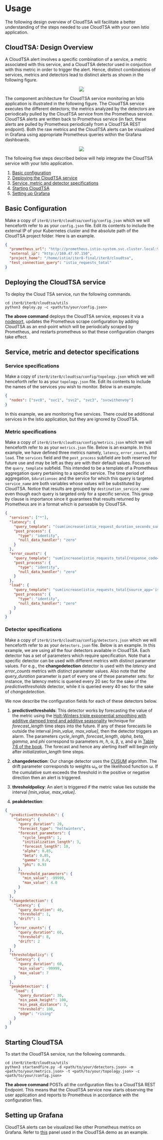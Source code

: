 # Usage

The following design overview of CloudTSA will facilitate a better understanding of the steps needed to use CloudTSA with your own Istio application.

## CloudTSA: Design Overview
A CloudTSA alert involves a specific combination of a service, a metric associated with this service, and a CloudTSA detector used in conjuction with this metric in order to trigger the alert. Hence, distinct combinations of services, metrics and detectors lead to distinct alerts as shown in the following figure.

<p align="center">
  <img src="https://raw.githubusercontent.com/istio-ecosystem/iter8-docs/master/cloudtsa/img/crossproduct.png">
</p>

The component architecture for CloudTSA service monitoring an Istio application is illustrated in the following figure. The CloudTSA service executes the different detectors; the metrics analyzed by the detectors are periodically pulled by the CloudTSA service from the Prometheus service. CloudTSA alerts are written back to Prometheus service (in fact, these alerts are pulled by Prometheus periodically from a CloudTSA REST endpoint). Both the raw metrics and the CloudTSA alerts can be visualized in Grafana using appropriate Prometheus queries within the Grafana dashboards.

<p align="center">
  <img src="https://raw.githubusercontent.com/istio-ecosystem/iter8-docs/master/cloudtsa/img/cloudtsaarch.png">
</p>

The following five steps described below will help integrate the CloudTSA service with your Istio application.

1. [Basic configuration](#basicconfig)
2. [Deploying the CloudTSA service](#deploy)
3. [Service, metric and detector specifications](#advancedconfig)
4. [Starting CloudTSA](#start)
5. [Setting up Grafana](#grafana)

<a name="basicconfig"></a>
## Basic Configuration
Make a copy of `iter8/iter8/cloudtsa/config/config.json` which we will henceforth refer to as your
`config.json` file. Edit its contents to include the external IP of your Kubernetes cluster
and the absolute path of the CloudTSA project folder. Here is an example.
```json
{
  "prometheus_url": "http://prometheus.istio-system.svc.cluster.local:9090",
  "external_ip": "http://169.47.97.150",
  "project_home": "/home/istio/iter8-final/iter8/cloudtsa",
  "test_connection_query": "istio_requests_total"
}
```

<a name="deploy"></a>
## Deploying the CloudTSA service

To deploy the Cloud TSA service, run the following commands.
```
cd iter8/iter8/cloudtsa/utils
python3 deploy.py -c <path/to/your/config.json>
```
**The above command** deploys the CloudTSA service, exposes it via a [nodeport](https://kubernetes.io/docs/concepts/services-networking/service/), updates the Prometheus scrape configuration by adding CloudTSA as an end-point which will be periodically scraped by Prometheus, and restarts prometheus so that these configuration changes take effect.

<a name="advancedconfig"></a>
## Service, metric and detector specifications

### Service specifications
Make a copy of `iter8/iter8/cloudtsa/config/topology.json` which we will henceforth refer to as your
`topology.json` file. Edit its contents to include the names of the services you wish to monitor. Below is an example.
```json
{
  "nodes": ["svc0", "svc1", "svc2", "svc3", "svcwithenvoy"]
}
```
In this example, we are monitoring five services. There could be additional services in the Istio application, but they are ignored by CloudTSA.

### Metric specifications
Make a copy of `iter8/iter8/cloudtsa/config/metrics.json` which we will henceforth refer to as your
`metrics.json` file. Below is an example. In this example, we have defined three metrics namely, `latency`, `error_counts`, and `load`. The `services` field and the `post_process` subfield are both reserved for future use and may be left as they are with their default values. Focus on the `query_template` subfield. This intended to be a template of a Prometheus aggregation query pertaining to a specific service. The time period of aggregation, `$durationsec` and the service for which this query is targeted `service_name` are both variables whose values will be substituted by CloudTSA. Notice that results are grouped by `destination_service_name` even though each query is targeted only for a specific service. This group by clause is importance since it guarantees that results returned by Prometheus are in a format which is parseable by CloudTSA.
```json
{
  "services": ["*"],
  "latency": {
    "query_template": "(sum(increase(istio_request_duration_seconds_sum{destination_service_name='$service_name'}[$durationsec])) by (destination_service_name)) / (sum(increase(istio_request_duration_seconds_count{destination_service_name='$service_name'}[$durationsec])) by (destination_service_name))",
    "post_process": {
      "type": "identity",
      "null_data_handler": "zero"
    }
  },
  "error_counts": {
    "query_template": "sum(increase(istio_requests_total{response_code=~'5..', source_app='istio-ingressgateway', reporter='source', destination_service_name='$service_name', source_app='istio-ingressgateway'}[$durationsec])) by (destination_service_name)",
    "post_process": {
      "type": "identity",
      "null_data_handler": "zero"
    }
  },
  "load": {
    "query_template": "sum(increase(istio_requests_total{source_app='istio-ingressgateway', reporter='source', destination_service_name='$service_name'}[$durationsec])) by (destination_service_name)",
    "post_process": {
      "type": "identity",
      "null_data_handler": "zero"
    }
  }
}
```

### Detector specifications
Make a copy of `iter8/iter8/cloudtsa/config/detectors.json` which we will henceforth refer to as your
`detectors.json` file. Below is an example. In this example, we are using all the four detectors available in CloudTSA. Each detector has a set of parameters which require specification. Note that a specific detector can be used with different metrics with distinct parameter values. For e.g., the **changedetection** detector is used with the *latency* and *error_counts* metrics with distinct parameter values. Also note that the *query_duration* parameter is part of every one of these parameter sets: for instance, the latency metric is queried every 20 sec for the sake of the *predictivethresholds* detector, while it is queried every 40 sec for the sake of *changedetection*.

We now describe the configuration fields for each of these detectors below.
1. **predictivethresholds**: This detector works by forecasting the value of the metric
using the [Holt-Winters triple exponential smoothing with additive damped trend and additive seasonality](https://otexts.com/fpp2/taxonomy.html) technique for *forecast_length* time steps
into the future. If any of these forecasts lie outside the interval *[min_value, max_value]*, then
the detector triggers an alarm. The parameters *cycle_length*, *forecast_length*,
*alpha*, *beta*, *gamma*, and *phi* correspond to parameters *m*, *h*,
&alpha;, &beta;, &gamma;, and &phi; in [Table 7.6 of the book](https://otexts.com/fpp2/taxonomy.html#tab:pegels). The forecast and hence any alerting itself will begin only after
*initialization_length* time steps.

2. **changedetection**: Our change detector uses the [CUSUM](https://en.wikipedia.org/wiki/CUSUM)
algorithm. The drift parameter corresponds to weights &omega;<sub>n</sub> or the likelihood function
&omega;. If the cumulative sum exceeds the threshold in the positive or negative direction then
an alert is triggered.

3. **thresholdpolicy**: An alert is triggered if the metric value lies outside the interval
*[min_value, max_value]*.

4. **peakdetection**:

```json
{
  "predictivethresholds": {
    "latency": {
      "query_duration": 20,
      "forecast_type": "holtwinters",
      "forecast_parameters": {
        "cycle_length": 1,
        "initialization_length": 3,
        "forecast_length": 10,
        "alpha": 0.85,
        "beta": 0.85,
        "gamma": 0.0,
        "phi": 0.93
      },
      "threshold_parameters": {
        "min_value": -99999,
        "max_value": 4.0
      }
    }
  },
  "changedetection": {
    "latency": {
      "query_duration": 40,
      "threshold": 1,
      "drift": 1
    },
    "error_counts": {
      "query_duration": 60,
      "threshold": 8,
      "drift": 2
    }
  },
  "thresholdpolicy": {
    "latency": {
      "query_duration": 60,
      "min_value": -99999,
      "max_value": 7
    }
  },
  "peakdetection": {
    "load": {
      "query_duration": 30,
      "min_peak_height": 100,
      "min_peak_distance": 3,
      "threshold": 100,
      "edge": "rising"
    }
  }
}
```

<a name="start"></a>
## Starting CloudTSA
To start the CloudTSA service, run the following commands.
```
cd iter8/iter8/cloudtsa/utils
python3 startandfire.py -d <path/to/your/detectors.json> -m <path/to/your/metrics.json> -t <path/to/your/topology.json> -c <path/to/your/config.json>
```
**The above command** POSTs all the configuration files to a CloudTSA REST Endpoint. This means that the CloudTSA service now starts observing the user application and reports to Prometheus in accordance with the configuration files.

<a name="grafana"></a>
## Setting up Grafana
CloudTSA alerts can be visualized like other Prometheus metrics on Grafana. Refer to [this](https://raw.githubusercontent.com/istio-ecosystem/iter8-docs/master/cloudtsa/gif/gradual_latency.gif) panel used in the CloudTSA demo as an example.
